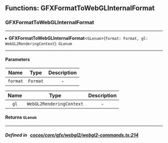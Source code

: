 ## Functions: GFXFormatToWebGLInternalFormat

### GFXFormatToWebGLInternalFormat


___
▸ **GFXFormatToWebGLInternalFormat**<`GLenum`\>(`format: Format, gl: WebGL2RenderingContext`): `GLenum`
___


#### Parameters

| Name | Type | Description |
| :------: | :------: | :------: |
| `format` | `Format` | - |

| Name | Type | Description |
| :------: | :------: | :------: |
| `gl` | `WebGL2RenderingContext` | - |


#### Returns `GLenum` 
___


##### Defined in &nbsp;   [cocos/core/gfx/webgl2/webgl2-commands.ts:214](https://github.com/cocos-creator/engine/blob/c7bf6b8a9/cocos/core/gfx/webgl2/webgl2-commands.ts#L214)&nbsp;
